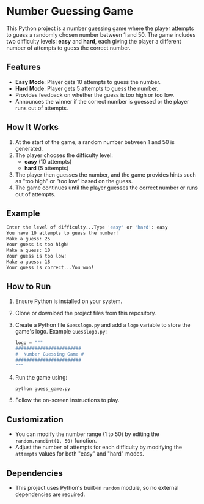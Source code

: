 # Number Guessing Game

This Python project is a number guessing game where the player attempts to guess a randomly chosen number between 1 and 50. The game includes two difficulty levels: **easy** and **hard**, each giving the player a different number of attempts to guess the correct number.

## Features

- **Easy Mode**: Player gets 10 attempts to guess the number.
- **Hard Mode**: Player gets 5 attempts to guess the number.
- Provides feedback on whether the guess is too high or too low.
- Announces the winner if the correct number is guessed or the player runs out of attempts.

## How It Works

1. At the start of the game, a random number between 1 and 50 is generated.
2. The player chooses the difficulty level:
    - **easy** (10 attempts)
    - **hard** (5 attempts)
3. The player then guesses the number, and the game provides hints such as "too high" or "too low" based on the guess.
4. The game continues until the player guesses the correct number or runs out of attempts.

## Example

```bash
Enter the level of difficulty...Type 'easy' or 'hard': easy
You have 10 attempts to guess the number!
Make a guess: 25
Your guess is too high!
Make a guess: 10
Your guess is too low!
Make a guess: 18
Your guess is correct...You won!
```

## How to Run

1. Ensure Python is installed on your system.
2. Clone or download the project files from this repository.
3. Create a Python file `Guesslogo.py` and add a `logo` variable to store the game's logo.
    Example `Guesslogo.py`:

    ```python
    logo = """
    ########################
    #  Number Guessing Game #
    ########################
    """
    ```

4. Run the game using:

    ```bash
    python guess_game.py
    ```

5. Follow the on-screen instructions to play.

## Customization

- You can modify the number range (1 to 50) by editing the `random.randint(1, 50)` function.
- Adjust the number of attempts for each difficulty by modifying the `attempts` values for both "easy" and "hard" modes.

## Dependencies

- This project uses Python's built-in `random` module, so no external dependencies are required.

